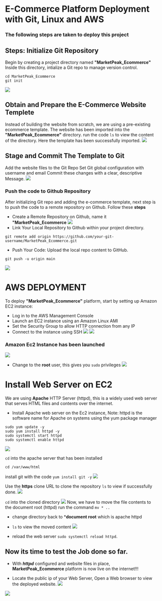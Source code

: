# E-Commerce Platform Deployment with Git, Linux and AWS
### The following steps are taken to deploy this project

## Steps: Initialize Git Repository
Begin by creating a project directory named **"MarketPeak_Ecommerce"**
Inside this directory, intialize a Git repo to manage version control.
```mkdir MarketPeak_Ecommerce
cd MarketPeak_Ecommerce
git init
```
![](./Img/01.png)

## Obtain and Prepare the E-Commerce Website Templete
Instead of building the website from scratch, we are using a pre-existing ecommerce template.
The website has been imported into the **"MarketPeak_Ecommerce"** directory.
run the code ```ls``` to view the content of the directory. Here the template has been successfully imported.
![](./Img/02.png)

## Stage and Commit The Template to Git

Add the website files to the Git Repo
Set Git global configuration with username and email
Commit these changes with a clear, descriptive Message.
![](./Img/03.png)

### Push the code to Github Repository
After initializing Git repo and adding the e-commerce template, next step is to push the code to a remote repository on Github. 
Follow these **steps**
- Create a Remote Repository on Github, name it **"MarketPeak_Ecommerce**
![](./Img/03i.png)
- Link Your Local Repository to Github within your project directory. 
```
git remote add origin https://github.com/your-git-username/MarketPeak_Ecommerce.git
```
- Push Your Code: Upload the local repo content to GitHub.
```
git push -u origin main
```
![](./Img/04.png)

# AWS DEPLOYMENT

To deploy **"MarketPeak_Ecommerce"** platform, start by setting up Amazon EC2 instance:

- Log in to the AWS Management Console
- Launch an EC2 instance using an Amazon Linux AMI
- Set the Security Group to allow HTTP connection from any IP
- Connect to the instance using SSH
![](./Img/05i.png)
![](./Img/05ii.png)

### Amazon Ec2 Instance has been launched
![](./Img/06.png)

- Change to the **root** user, this gives you ```sudo``` privileges
![](./Img/07.png)

# Install Web Server on EC2
We are using **Apache** HTTP Server (httpd), this is a widely used web server that serves HTML files and contents over the internet. 

- Install Apache web server on the Ec2 instance, Note: httpd is the software name for Apache on systems using the yum package manager

```
sudo yum update -y
sudo yum install httpd -y
sudo systemctl start httpd
sudo systemctl enable httpd
```
![](./Img/08.png)

```cd``` into the apache server that has been installed

```cd /var/www/html```

install git with the code ```yum install git -y```
![](./Img/09.png)

Use the **https** clone URL to clone the repository
```ls``` to view if successfully done.
![](./Img/10.png)

``cd`` into the cloned directory
![](./Img/11.png)
Now, we have to move the file contents to the document root (httpd)
run the command ``` mv * .. ```

- change directory back to ***document root** which is apache httpd
- ```ls``` to view the moved content
![](./Img/12.png)

- reload the web server  ```sudo systemctl reload httpd```.

## Now its time to test the Job done so far.
- With ***httpd*** configured and website files in place, **MarketPeak_Ecommerce** platform is now live on the internet!!!

- Locate the public ip of your Web Server, Open a Web browser to view the deployed website.
![](./Img/13.png)

![](./Img/14.png)
